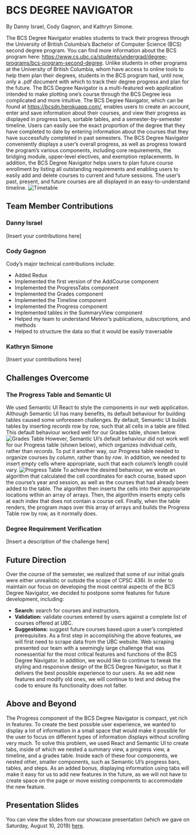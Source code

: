 # BCS DEGREE NAVIGATOR
By Danny Israel, Cody Gagnon, and Kathryn Simone.

The BCS Degree Navigator enables students to track their progress through the University of British Columbia’s Bachelor of Computer Science (BCS) second degree program. You can find more information about the BCS program here: https://www.cs.ubc.ca/students/undergrad/degree-programs/bcs-program-second-degree.
Unlike students in other programs at the University of British Columbia, whom have access to online tools to help them plan their degrees, students in the BCS program had, until now, only a .pdf document with which to track their degree progress and plan for the future. The BCS Degree Navigator is a multi-featured web application intended to make plotting one’s course through the BCS Degree less complicated and more intuitive.
The BCS Degree Navigator, which can be found at https://bcsdn.herokuapp.com/, enables users to create an account, enter and save information about their courses, and view their progress as displayed in progress bars, sortable tables, and a semester-by-semester timeline. 
Users can easily see the exact proportion of the degree that they have completed to date by entering information about the courses that they have successfully completed in past semesters. The BCS Degree Navigator conveniently displays a user’s overall progress, as well as progress toward the program’s various components, including core requirements, the bridging module, upper-level electives, and exemption replacements. 
In addition, the BCS Degree Navigator helps users to plan future course enrollment by listing all outstanding requirements and enabling users to easily add and delete courses to current and future sessions. The user’s past, present, and future courses are all displayed in an easy-to-understand timeline.
![Timetable](https://github.com/katxsim/BCS-degree-navigator/blob/master/readme_images/Timeline%20View.png)
## Team Member Contributions
### Danny Israel
[Insert your contributions here]
### Cody Gagnon
Cody’s major technical contributions include:
+ Added Redux
+ Implemented the first version of the AddCourse component
+ Implemented the ProgressTabs component
+ Implemented the Grades component
+ Implemented the Timeline component
+ Implemented the Progress component
+ Implemented tables in the SummaryView component
+ Helped my team to understand Meteor’s publications, subscriptions, and methods
+ Helped to structure the data so that it would be easily traversable
### Kathryn Simone
[Insert your contributions here]
## Challenges Overcome
### The Progress Table and Semantic UI
We used Semantic UI React to style the components in our web application. Although Semantic UI has many benefits, its default behaviour for building tables caused some unforeseen challenges. By default, Semantic UI builds tables by inserting _records_ row by row, such that all cells in a table are filled. This default behaviour worked well for our Grades table, shown below.
![Grades Table](https://github.com/katxsim/BCS-degree-navigator/blob/master/readme_images/Grades%20View.png)
However, Semantic UI’s default behaviour did not work well for our Progress table (shown below), which organizes individual _cells_, rather than _records_. To put it another way, our Progress table needed to organize courses by _column_, rather than by _row_. In addition, we needed to insert empty cells where appropriate, such that each column’s length could vary. 
![Progress Table](https://github.com/katxsim/BCS-degree-navigator/blob/master/readme_images/Progress%20View.png)
To achieve the desired behaviour, we wrote an algorithm that calculated the cell coordinates for each course, based upon the course’s year and session, as well as the courses that had already been added to the table. The algorithm then inserts the cells into their appropriate locations within an array of arrays. Then, the algorithm inserts empty cells at each index that does not contain a course cell. Finally, when the table renders, the program maps over this array of arrays and builds the Progress Table row by row, as it normally does.
### Degree Requirement Verification
[Insert a description of the challenge here]
## Future Direction
Over the course of the semester, we realized that some of our initial goals were either unrealistic or outside the scope of CPSC 436I. In order to maintain our focus on developing the most central aspects of the BCS Degree Navigator, we decided to postpone some features for future development, including:
+ **Search:** search for courses and instructors.
+ **Validation:** validate courses entered by users against a complete list of courses offered at UBC.
+ **Suggestions:** suggest future courses based upon a user’s completed prerequisites.
As a first step in accomplishing the above features, we will first need to scrape data from the UBC website. Web scraping presented our team with a seemingly large challenge that was nonessential for the most critical features and functions of the BCS Degree Navigator.
In addition, we would like to continue to tweak the styling and responsive design of the BCS Degree Navigator, so that it delivers the best possible experience to our users. As we add new features and modify old ones, we will continue to test and debug the code to ensure its functionality does not falter.
## Above and Beyond
The Progress component of the BCS Degree Navigator is compact, yet rich in features. To create the best possible user experience, we wanted to display a lot of information in a small space that would make it possible for the user to focus on different types of information displays without scrolling very much. To solve this problem, we used React and Semantic UI to create tabs, inside of which we nested a summary view, a progress view, a timeline, and a grades table. Inside each of these four components, we nested other, smaller components, such as Semantic UI’s progress bars, tables, and steps. As an added bonus, displaying information using tabs will make it easy for us to add new features in the future, as we will not have to create space on the page or move existing components to accommodate the new feature. 
## Presentation Slides
You can view the slides from our showcase presentation (which we gave on Saturday, August 10, 2019) [here]( https://github.com/katxsim/BCS-degree-navigator/blob/master/BCS-Degree-Navigator-Presentation.pdf).
